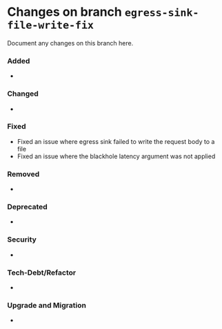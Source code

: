 # Changes on branch `egress-sink-file-write-fix`
Document any changes on this branch here.
### Added
- 

### Changed
- 

### Fixed
- Fixed an issue where egress sink failed to write the request body to a file
- Fixed an issue where the blackhole latency argument was not applied

### Removed
- 

### Deprecated
- 

### Security
- 

### Tech-Debt/Refactor
- 

### Upgrade and Migration
- 
